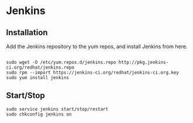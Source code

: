 Jenkins
=============================

Installation
---------------------------------
Add the Jenkins repository to the yum repos, and install Jenkins from here.

```shell

sudo wget -O /etc/yum.repos.d/jenkins.repo http://pkg.jenkins-ci.org/redhat/jenkins.repo
sudo rpm --import https://jenkins-ci.org/redhat/jenkins-ci.org.key
sudo yum install jenkins

```

Start/Stop
---------------------

```shell
sudo service jenkins start/stop/restart
sudo chkconfig jenkins on

```
